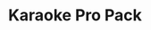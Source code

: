---
title: "Karaoke Pro Pack"
category: "audio"

permalink: /packages/audio/karaoke-pro-pack/

description: >
  Bring the fun and energy of a karaoke night to your next event with our Karaoke Pro Pack. 
  This all-in-one rental package is perfect for birthdays, backyard parties, weddings, 
  corporate gatherings, and more. It includes two powerful 700-watt speakers that deliver 
  clear, room-filling sound, along with a professional mixer featuring built-in vocal effects 
  like echo and reverb to enhance your performance. A high-quality wireless microphone gives 
  you the freedom to move around as you sing, while the included iPad—loaded with Spotify and 
  YouTube Premium—gives you instant access to thousands of karaoke tracks with no ads or interruptions. 
  To complete the setup, we provide a sturdy mic stand with an integrated iPad holder for 
  hands-free convenience. Whether you're a seasoned singer or just want to have fun with friends, 
  the Karaoke Pro Pack makes it easy.

image: "/assets/images/karaokepro.png"
price: 119

items_included:
  - 2 x Yamaha DBR10 Powered Speaker
  - 2 x Tripod Speaker Stand
  - 1 x Yamaha MG10XU 10 Channel Mixer
  - 1 x Shure BLX24/SM58 Wireless Microphone System
  - 1 x iPad with Spotify Premium and YouTube Premium
  - 1 x Microphone Stand with iPad holder

features:
  - Bluetooth audio streaming (premium adapter provided)
  - Versatile mixer with pro-level control
  - Industry-standard mic for vocals
  - Plug-and-play setup

perfect_for:
  - Birthdays
  - Backyard gatherings 
  - Weddings
  - Team-building events

system_power: 2420

upgrades: 
  - Add additional wireless microphones (supports up to 4 max) — $29/each per day

layout: package
---